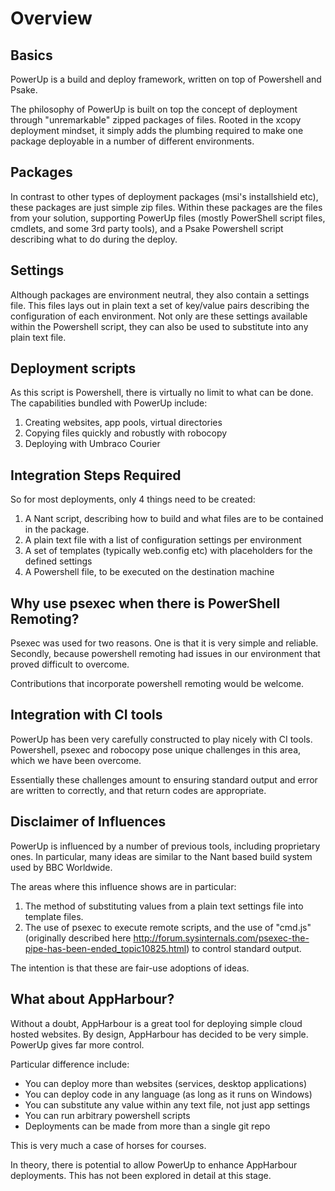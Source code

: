 # Overview

## Basics

PowerUp is a build and deploy framework, written on top of Powershell and Psake.

The philosophy of PowerUp is built on top the concept of deployment through "unremarkable" zipped packages of files. Rooted in the xcopy deployment mindset, it simply adds the plumbing required to make one package deployable in a number of different environments.

## Packages

In contrast to other types of deployment packages (msi's installshield etc), these packages are just simple zip files. Within these packages are the files from your solution, supporting PowerUp files (mostly PowerShell script files, cmdlets, and some 3rd party tools), and a Psake Powershell script describing what to do during the deploy.  

## Settings

Although packages are environment neutral, they also contain a settings file. This files lays out in plain text a set of key/value pairs describing the configuration of each environment. Not only are these settings available within the Powershell script, they can also be used to substitute into any plain text file.

## Deployment scripts

As this script is Powershell, there is virtually no limit to what can be done. The capabilities bundled with PowerUp include:  
1. Creating websites, app pools, virtual directories  
2. Copying files quickly and robustly with robocopy  
3. Deploying with Umbraco Courier  

## Integration Steps Required

So for most deployments, only 4 things need to be created:  

1. A Nant script, describing how to build and what files are to be contained in the package.
2. A plain text file with a list of configuration settings per environment
3. A set of templates (typically web.config etc) with placeholders for the defined settings
4. A Powershell file, to be executed on the destination machine


## Why use psexec when there is PowerShell Remoting?

Psexec was used for two reasons. One is that it is very simple and reliable. Secondly, because powershell remoting had issues in our environment that proved difficult to overcome.  

Contributions that incorporate powershell remoting would be welcome.

## Integration with CI tools

PowerUp has been very carefully constructed to play nicely with CI tools.  
Powershell, psexec and robocopy pose unique challenges in this area, which we have been overcome.

Essentially these challenges amount to ensuring standard output and error are written to correctly, and that return codes are appropriate.

## Disclaimer of Influences

PowerUp is influenced by a number of previous tools, including proprietary ones.
In particular, many ideas are similar to the Nant based build system used by BBC Worldwide.

The areas where this influence shows are in particular:  
1. The method of substituting values from a plain text settings file into template files.  
2. The use of psexec to execute remote scripts, and the use of "cmd.js" (originally described here http://forum.sysinternals.com/psexec-the-pipe-has-been-ended_topic10825.html) to control standard output.  

The intention is that these are fair-use adoptions of ideas.

## What about AppHarbour?

Without a doubt, AppHarbour is a great tool for deploying simple cloud hosted websites.
By design, AppHarbour has decided to be very simple. PowerUp gives far more control.

Particular difference include:  
- You can deploy more than websites (services, desktop applications)   
- You can deploy code in any language (as long as it runs on Windows)    
- You can substitute any value within any text file, not just app settings  
- You can run arbitrary powershell scripts
- Deployments can be made from more than a single git repo    

This is very much a case of horses for courses.

In theory, there is potential to allow PowerUp to enhance AppHarbour deployments. This has not been explored in detail at this stage.